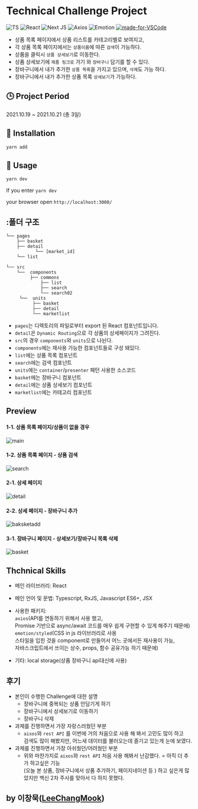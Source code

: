 # Technical Challenge Project

![TS](https://img.shields.io/badge/TypeScript-007ACC?style=flat-square&logo=typescript&logoColor=white)
![React](https://img.shields.io/badge/React-20232A?style=flat-square&logo=react&logoColor=61DAFB)
![Next JS](https://img.shields.io/badge/Next-black?style=flat-square&logo=next.js&logoColor=white)
![Axios](https://img.shields.io/badge/Axios-black?style=flat-square&logoColor=white)
![Emotion](https://img.shields.io/badge/Styled-Emotion-pink?style=flat-square&logoColor=white)
[![made-for-VSCode](https://img.shields.io/badge/Made%20for-VSCode-007ACC.svg)](https://code.visualstudio.com/)

- 상품 목록 페이지에서 상품 리스트를 카테고리별로 보여지고, <br />
- 각 상품 목록 페이지에서는 `상품이름`에 따른 `검색`이 가능하다. <br />
- 상품을 클릭시 `상품 상세보기`로 이동한다. <br />
- 상품 상세보기에 `제품 링크로` 가기 와 `장바구니` 담기를 할 수 있다.<br />
- 장바구니에서 내가 추가한 `상품 목록`을 가지고 있으며, `삭제`도 가능 하다. <br />
- 장바구니에서 내가 추가한 상품 목록 `상세보기`가 가능하다. <br />

## :clock3: Project Period

2021.10.19 ~ 2021.10.21 (총 3일)

## :hammer: Installation

```javascript
yarn add
```

## :bell: Usage

```javascript
yarn dev
```

If you enter `yarn dev`

your browser open `http://localhost:3000/`

## :폴더 구조

```
└── pages
    ├── basket
    ├── detail
           └── [market_id]
    └── list

└── src
    └──  components
         ├── commons
             ├── list
             ├── search
             └── search02
     └──  units
          ├── basket
          ├── detail
          └── marketlist
```

- `pages`는 디렉토리의 파일로부터 export 된 React 컴포넌트입니다.
- `detail`은 `Dynamic Routing`으로 각 상품의 상세페이지가 그려진다.
- `src`의 경우 `components`와 `units`으로 나뉜다.
- `components`에는 재사용 가능한 컴포넌트들로 구성 돼있다.
- `list`에는 상품 목록 컴포넌트
- `search`에는 검색 컴포넌트
- `units`에는 `container`/`presenter` 패턴 사용한 소스코드
- `basket`에는 장바구니 컴포넌트
- `detail`에는 상품 상세보기 컴포넌트
- `marketlist`에는 카테고리 컴포넌트

## Preview

#### 1-1. 상품 목록 페이지/상품이 없을 경우

![main](https://user-images.githubusercontent.com/86825253/138339468-9fcce870-af07-4d5d-ac7d-7cf38a50efb5.gif)

#### 1-2. 상품 목록 페이지 - 상품 검색

![search](https://user-images.githubusercontent.com/86825253/138339628-9852cbd4-3cfb-4094-ba83-104f00fa561b.gif)

#### 2-1. 상세 페이지

![detail](https://user-images.githubusercontent.com/86825253/138339558-02c6f727-8b0f-43a9-8e81-d9ad806eb966.gif)

#### 2-2. 상세 페이지 - 장바구니 추가

![baksketadd](https://user-images.githubusercontent.com/86825253/138340712-89fc9a06-0466-464a-864b-b9e0a382bc62.gif)

#### 3-1. 장바구니 페이지 - 상세보기/장바구니 목록 삭제

![basket](https://user-images.githubusercontent.com/86825253/138340212-a163e2ea-9140-446e-8678-3e15df52703a.gif)

## Thchnical Skills

- 메인 라이브러리: React
- 메인 언어 및 문법: Typescript, RxJS, Javascript ES6+, JSX
- 사용한 패키지: <br/>
  `axios`(API를 연동하기 위해서 사용 했고, <br/>Promise 기반으로 async/await 코드를 매우 쉽게 구현할 수 있게 해주기 때문에)<br/>
  `emotion/styled`(CSS in js 라이브러리로 사용 <br/>
  스타일을 입힌 것을 component로 만들어서 어느 곳에서든 재사용이 가능, <br/>
  자바스크립트에서 쓰이는 상수, props, 함수 공유가능 하기 때문에)

- 기타: local storage(상품 장바구니 api대신에 사용)

## 후기

- 본인이 수행한 Challenge에 대한 설명<br/>
  - 장바구니에 중복되는 상품 안담기게 하기 <br/>
  - 장바구니에서 상세보기로 이동하기 <br/>
  - 장바구니 삭제 <br/>
- 과제를 진행하면서 가장 자랑스러웠던 부분<br/>
  - `aixos`와 `rest API` 를 이번에 거의 처음으로 사용 해 봐서 고민도 많이 하고<br/> 검색도 많이 해봤지만, 어느새 데이터를 불러오는데 즐기고 있는게 눈에 보였다.
- 과제를 진행하면서 가장 아쉬웠던/어려웠던 부분<br/>
  - 위와 마찬가지로 `aixos`와 `rest API` 처음 사용 해봐서 난감했다.
    = 아직 더 추가 하고싶은 기능 <br/> (오늘 본 상품, 장바구니에서 상품 추가하기, 페이지네이션 등 ) 하고 싶은게 많았지만 백신 2차 주사를 맞아서 다 하지 못했다.

## by 이창묵([LeeChangMook](https://github.com/moogieon))
